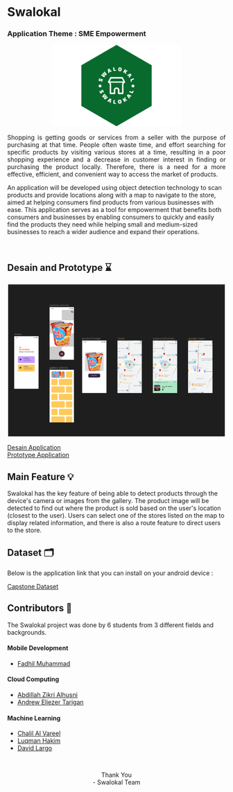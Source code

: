 
# Swalokal
### Application Theme : SME Empowerment
<!-- BACKGROUND PROJECT -->
<p align="center">
<img width="300px" src="https://github.com/swalokal/Android-Development/blob/master/image/logo-swalokal.png"> 

  <br>
  <p align="justify">
Shopping is getting goods or services from a seller with the purpose of purchasing at that time. People often waste time, and effort searching for specific products by visiting various stores at a time, resulting in a poor shopping experience and a decrease in customer interest in finding or purchasing the product locally. Therefore, there is a need for a more effective, efficient, and convenient way to access the market of products.

    
An application will be developed using object detection technology to scan products and provide locations along with a map to navigate to the store, aimed at helping consumers find products from various businesses with ease. This application serves as a tool for empowerment that benefits both consumers and businesses by enabling consumers to quickly and easily find the products they need while helping small and medium-sized businesses to reach a wider audience and expand their operations.
  </p>
</p>
<br>

## Desain and Prototype :hourglass:
<p align="center">
<img width="500px" src="https://github.com/swalokal/Android-Development/blob/master/image/desain%20apk.png">
</p>
<a href="https://www.figma.com/file/JEzqU4VIl2G5oon1eLBMeT/Prototype---Swalokal?type=design&node-id=0%3A1&t=GOPI6H9laKnQwWV7-1">Desain Application</a>
<br>
<a href="https://www.figma.com/proto/JEzqU4VIl2G5oon1eLBMeT/Prototype---Swalokal?type=design&node-id=0-3&scaling=min-zoom&page-id=0%3A1&starting-point-node-id=0%3A116">Prototype Application</a>
<br>

<!-- Feature -->
## Main Feature :bulb:
Swalokal has the key feature of being able to detect products through the device's camera or images from the gallery. The product image will be detected to find out where the product is sold based on the user's location (closest to the user). Users can select one of the stores listed on the map to display related information, and there is also a route feature to direct users to the store.
<br>

<!-- Dataset -->
## Dataset :card_index_dividers:
<p>Below is the application link that you can install on your android device :</p>
<a href="https://drive.google.com/file/d/10WXi-JayvEFjkd4yPevxEA1lvQ7qpXDr/view?usp=sharing">Capstone Dataset</a>

<!-- Contributor -->
## Contributors :brain:
The Swalokal project was done by 6 students from 3 different fields and backgrounds.
#### Mobile Development
* [Fadhil Muhammad](https://www.linkedin.com/in/fadhil-muhammad79/)

#### Cloud Computing
* [Abdillah Zikri Alhusni](https://www.linkedin.com/in/abdillah-zikri-alhusni-576599211/)
* [Andrew Eliezer Tarigan](https://www.linkedin.com/in/andrewelitar/)

#### Machine Learning
* [Chalil Al Vareel](https://www.linkedin.com/in/cavareel/)
* [Luqman Hakim](https://www.linkedin.com/in/luqman-hakim-547996251/)
* [David Largo](https://www.linkedin.com/in/davidlargo/)
<br>

<!-- Thanks -->
<p align="center">
Thank You <br>
- Swalokal Team
</p>
